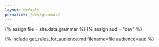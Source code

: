 ```yaml
---
layout: default
permalink: /dev/grammar/
---
```


{% assign file = site.data.grammar %}
{% assign aud = "dev" %}

{% include get_rules_for_audience.md filename=file audience=aud %}
